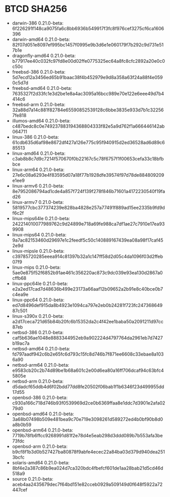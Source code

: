 # BTCD SHA256

* darwin-386 0.21.0-beta: 6f226291f148ca9075fa6c8bb6936b549917f3fc8f976cef3275cf6ca1606396
* darwin-amd64 0.21.0-beta: 82f07d051e8097ef995bc1457f0995e9b3d6e1e060179f7b292c9d731e517b1e
* dragonfly-amd64 0.21.0-beta: b77917ee40c032fc97fd8e00d02ffe0775325ec64a8fc8cfc2892a20e0c0c50c
* freebsd-386 0.21.0-beta: 5d7ecd12a3456ed65b91baac38f4b452979e9d8a358a63f24a88f4e0590c5d7d
* freebsd-amd64 0.21.0-beta: 7635327f2d33fc1e3d2be1e8a4ac3095a16bcc989e70e122e6eee49d7b4414c6
* freebsd-arm 0.21.0-beta: 32a88d7a14c881f82784e65590852539128c6bbe3835e933d7b1c322567fe818
* illumos-amd64 0.21.0-beta: c487bedc8c0e749237883194368804333f82e5a9d762f1a666446142ab064711
* linux-386 0.21.0-beta: 61cdb635d6af98e8672df427a126e775c95f940915d2ed36528ad6d89c685513
* linux-amd64 0.21.0-beta: c3ab8b8c7d9c7214f570670f0b22167c5c78f6757f1f00653cefa33c18bfbbce
* linux-arm64 0.21.0-beta: 27e6c08a6293e4f83595d07a18f77b1928dfe39574f97d78de884809209e1ee9
* linux-armv6 0.21.0-beta: 8e7952086794ad1cde4a857f724f139f278f846b71601a4172230540f19fad26
* linux-armv7 0.21.0-beta: 5819577cbc377374239e828ba4828e257a77491f889ad15ee2335b9fd9df6c2f
* linux-mips64le 0.21.0-beta: 242214010077989762c9d24899e718a69fe988ca7df1ae27c7910e17ea939908
* linux-mips64 0.21.0-beta: 9a7ac82153460d29697e1c2feedf5c50c140889167439ea08a98f17caf452e9d
* linux-mipsle 0.21.0-beta: c39785720285eeea914c81397b32a1c147ff58d2d05c4da1096f03d2ffeb07f9
* linux-mips 0.21.0-beta: 5ae0e875f52f6852b91ae461c356220ac873c9dc039e93ea130d2867a0cffb68
* linux-ppc64le 0.21.0-beta: e2a2ed17cad7d48636b499e23173a66aaf12b09652a2b91e8c40bce0b7c4ea9e
* linux-ppc64 0.21.0-beta: ed7d8496def915da8b4923e1094ca797e2eb0b24281f723fc24736864987c501
* linux-s390x 0.21.0-beta: a2d17ceca721d65b84b20fc6b15352da2c4f42ee1baba50a2091211d97cc87eb
* netbsd-386 0.21.0-beta: caf5b636ae1048e8883344952eb9a902224d4797764da2961eb7d7427b19ac7a
* netbsd-amd64 0.21.0-beta: fd797aadf942c6b2e65fc6d793c15fc8d746b7f871ee6608c33ebae8a1036a90
* netbsd-arm64 0.21.0-beta: e9583cb20c2b74d89be1b68a601c2e00d6ea80a16ff706dcaf94c63bfc45805e
* netbsd-arm 0.21.0-beta: d5dadcf65ddb4d6f02bdd77dd8fe20502f06bab1f1b6346f23d499955dd17d55
* openbsd-386 0.21.0-beta: c930a166c718d746b93f0539969d2ce0b6369ffaa8e1ddc7d3901e2afa0279d0
* openbsd-amd64 0.21.0-beta: 3a68b07498b509e481bea9c70e719e3098261d589272ed4b0bf90b8d0a8b0b59
* openbsd-arm64 0.21.0-beta: 7719b78fb6ffcc9268991d81f2e78d4e5eab298d3ddd089b7b553afa3be73fdc
* openbsd-arm 0.21.0-beta: b9cf8f1b3d0b527427ba80878f9abfe4ecec22a84ba03d379d940dea2513bcfc
* solaris-amd64 0.21.0-beta: 8bf4e2a387c86b9ea024d7ca320bdc4fbefcf601de1aa28bab21d5cd46d518a9
* source 0.21.0-beta: aceb4aa2435679dec7f64bd151e82cceb0929a509149d0f648f5922a72447cef

